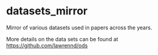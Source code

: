 # datasets_mirror

Mirror of various datasets used in papers across the years.

More details on the data sets can be found at <https://github.com/lawrennd/ods>
